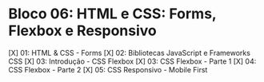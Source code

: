 # Bloco 06: HTML e CSS: Forms, Flexbox e Responsivo

[X] 01: HTML & CSS - Forms
[X] 02: Bibliotecas JavaScript e Frameworks CSS
[X] 03: Introdução - CSS Flexbox
[X] 03: CSS Flexbox - Parte 1
[X] 04: CSS Flexbox - Parte 2
[X] 05: CSS Responsivo - Mobile First